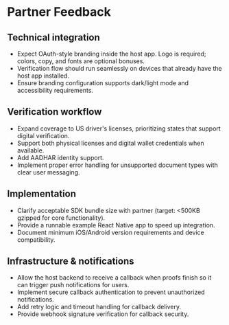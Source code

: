 # Partner Feedback

## Technical integration

- Expect OAuth-style branding inside the host app. Logo is required; colors, copy, and fonts are optional bonuses.
- Verification flow should run seamlessly on devices that already have the host app installed.
- Ensure branding configuration supports dark/light mode and accessibility requirements.

## Verification workflow

- Expand coverage to US driver's licenses, prioritizing states that support digital verification.
- Support both physical licenses and digital wallet credentials when available.
- Add AADHAR identity support.
- Implement proper error handling for unsupported document types with clear user messaging.

## Implementation

- Clarify acceptable SDK bundle size with partner (target: <500KB gzipped for core functionality).
- Provide a runnable example React Native app to speed up integration.
- Document minimum iOS/Android version requirements and device compatibility.

## Infrastructure & notifications

- Allow the host backend to receive a callback when proofs finish so it can trigger push notifications for users.
- Implement secure callback authentication to prevent unauthorized notifications.
- Add retry logic and timeout handling for callback delivery.
- Provide webhook signature verification for callback security.
